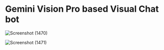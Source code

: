 # Gemini Vision Pro based Visual Chat bot

![Screenshot (1470)](https://github.com/nik45123/VisualChatbot/assets/45353017/91d61b06-4d7c-4e29-8300-7200094a635c)

![Screenshot (1471)](https://github.com/nik45123/VisualChatbot/assets/45353017/4543b1de-b5c4-41b9-ac29-930599718df5)
